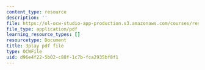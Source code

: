 ```yaml
---
content_type: resource
description: ''
file: https://ol-ocw-studio-app-production.s3.amazonaws.com/courses/res-9-003-brains-minds-and-machines-summer-course-summer-2015/d96e4f225b02c88f1c7bfca2935bf8f1_EAWpLeor4Zk.pdf
file_type: application/pdf
learning_resource_types: []
resourcetype: Document
title: 3play pdf file
type: OCWFile
uid: d96e4f22-5b02-c88f-1c7b-fca2935bf8f1
---
```

